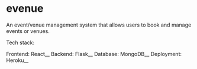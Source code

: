 # evenue

An event/venue management system that allows users to book and manage events or venues.

Tech stack:

Frontend: React__
Backend: Flask__
Database: MongoDB__
Deployment: Heroku__
